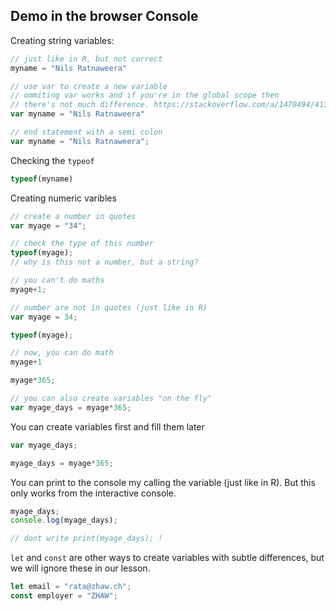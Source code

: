 
## Demo in the browser Console


Creating string variables: 

```js
// just like in R, but not correct
myname = "Nils Ratnaweera" 

// use var to create a new variable 
// ommiting var works and if you're in the global scope then 
// there's not much difference. https://stackoverflow.com/a/1470494/4139249
var myname = "Nils Ratnaweera" 

// end statement with a semi colon
var myname = "Nils Ratnaweera"; 
```

Checking the `typeof`

```js
typeof(myname)
```


Creating numeric varibles

```js
// create a number in quotes
var myage = "34";

// check the type of this number
typeof(myage);
// why is this not a number, but a string?

// you can't do maths
myage+1;

```

```js
// number are not in quotes (just like in R)
var myage = 34;

typeof(myage);

// now, you can do math
myage+1

myage*365; 

// you can also create variables "on the fly"
var myage_days = myage*365; 

```
You can create variables first and fill them later

```js
var myage_days;

myage_days = myage*365;
```

You can print to the console my calling the variable (just like in R).
But this only works from the interactive console.

```js
myage_days;
console.log(myage_days);

// dont write print(myage_days); !
```

`let` and `const` are other ways to create variables  with subtle differences, but we will ignore these in our lesson.

```js
let email = "rata@zhaw.ch";
const employer = "ZHAW";
```